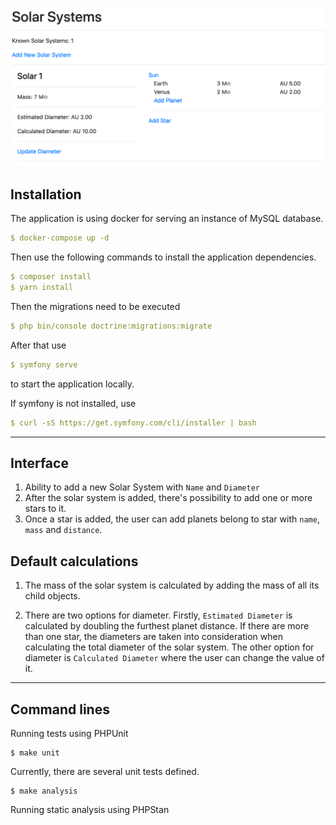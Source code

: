 
![alt text](https://github.com/danieloraca/solar/blob/main/Demo.png?raw=true)
## Installation
The application is using docker for serving an instance of MySQL database.
```yaml
$ docker-compose up -d
```

Then use the following commands to install the application dependencies.
```yaml
$ composer install
$ yarn install
```
Then the migrations need to be executed
```yaml
$ php bin/console doctrine:migrations:migrate
```
After that use
```yaml
$ symfony serve
```
to start the application locally.

If symfony is not installed, use
```yaml
$ curl -sS https://get.symfony.com/cli/installer | bash 
```

---
## Interface
1. Ability to add a new Solar System with `Name` and `Diameter`
2. After the solar system is added, there's possibility to add one or more stars to it. 
3. Once a star is added, the user can add planets belong to star with `name`, `mass` and `distance`.

## Default calculations
1. The mass of the solar system is calculated by adding the mass of all its child objects.

2. There are two options for diameter. Firstly, `Estimated Diameter` is calculated by doubling the furthest planet distance.
If there are more than one star, the diameters are taken into consideration when calculating the total diameter of the solar system.
   The other option for diameter is `Calculated Diameter` where the user can change the value of it.
---

## Command lines
Running tests using PHPUnit
```
$ make unit
```
Currently, there are several unit tests defined.

```
$ make analysis
```
Running static analysis using PHPStan
